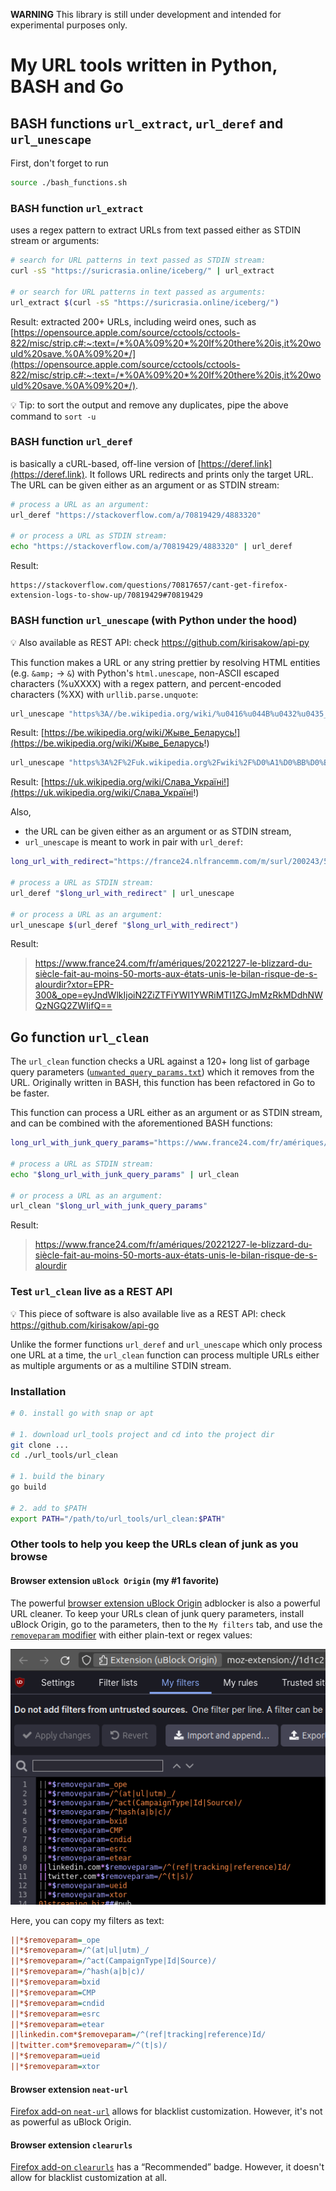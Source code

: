 **WARNING** This library is still under development and intended for experimental purposes only.

# My URL tools written in Python, BASH and Go

## BASH functions `url_extract`, `url_deref` and `url_unescape`

First, don't forget to run

```sh
source ./bash_functions.sh
```

### BASH function `url_extract`

uses a regex pattern to extract URLs from text passed either as STDIN stream or arguments:

```sh
# search for URL patterns in text passed as STDIN stream:
curl -sS "https://suricrasia.online/iceberg/" | url_extract

# or search for URL patterns in text passed as arguments:
url_extract $(curl -sS "https://suricrasia.online/iceberg/")
```
Result: extracted 200+ URLs, including weird ones, such as [https://opensource.apple.com/source/cctools/cctools-822/misc/strip.c#:~:text=/*%0A%09%20*%20If%20there%20is,it%20would%20save.%0A%09%20*/](https://opensource.apple.com/source/cctools/cctools-822/misc/strip.c#:~:text=/*%0A%09%20*%20If%20there%20is,it%20would%20save.%0A%09%20*/).

💡 Tip: to sort the output and remove any duplicates, pipe the above command to `sort -u`

### BASH function `url_deref`

is basically a cURL-based, off-line version of [https://deref.link](https://deref.link). It follows URL redirects and prints only the target URL. The URL can be given either as an argument or as STDIN stream:

```sh
# process a URL as an argument:
url_deref "https://stackoverflow.com/a/70819429/4883320"

# or process a URL as STDIN stream:
echo "https://stackoverflow.com/a/70819429/4883320" | url_deref
```
Result:
```
https://stackoverflow.com/questions/70817657/cant-get-firefox-extension-logs-to-show-up/70819429#70819429
```

### BASH function `url_unescape` (with Python under the hood)

💡 Also available as REST API: check https://github.com/kirisakow/api-py

This function makes a URL or any string prettier by resolving HTML entities (e.g. `&amp;` -> `&`) with Python's `html.unescape`, non-ASCII escaped characters (%uXXXX) with a regex pattern, and percent-encoded characters (%XX) with `urllib.parse.unquote`:

```sh
url_unescape "https%3A//be.wikipedia.org/wiki/%u0416%u044B%u0432%u0435_%u0411%u0435%u043B%u0430%u0440%u0443%u0441%u044C%21"
```
Result: [https://be.wikipedia.org/wiki/Жыве_Беларусь!](https://be.wikipedia.org/wiki/Жыве_Беларусь!)
```sh
url_unescape "https%3A%2F%2Fuk.wikipedia.org%2Fwiki%2F%D0%A1%D0%BB%D0%B0%D0%B2%D0%B0_%D0%A3%D0%BA%D1%80%D0%B0%D1%97%D0%BD%D1%96!"
```
Result: [https://uk.wikipedia.org/wiki/Слава_Україні!](https://uk.wikipedia.org/wiki/Слава_Україні!)

Also,
* the URL can be given either as an argument or as STDIN stream,
* `url_unescape` is meant to work in pair with `url_deref`:

```sh
long_url_with_redirect="https://france24.nlfrancemm.com/m/surl/200243/517183/yD0Vqr_mEaDTwJcBJSIuyA==/link_13/HztCd5MALBSiwyWcdZpQvGZuP+L2dlD0fqSjv4DZVsqW+MUvK7a2X8uUILOWdBCiVjMwqEsKsY+9dh7nVfSCzxyxWHUs7tbSQxU3Ok5bOrTyAvRPCKsURxr+LisJ58BR28mFkT2aLLItU7iBkLrHfB5MoWOY3+x0YHcH5Z66LNg-L0J2ND8pSiAw4qzu0Dz19Meq-zbPfN7-MLR6V9LeeQGpxifPQCKMU5nmaVyQUXRZDgDLx+sLPRlzIr--Oc3bzV0X+jgm6SfsBYhxruKPQz70kvNSgAGeNQPgEtBR0AC-m92X8EDJI2th4UFqBvwNeU-rRJx1wgsydqUjrVsLi6-0og9XJILZ3hSboC3S85wB3AW2D6PP7SDuZkDhaTGLG03mmkCipwsPwW2-8UhTLniSzKA054euZqG9vo+Ve3gJrO9QYwQ64EjKTplSScUZVZMok0OhhCg9C3dW1M-tQ1Hd19YpdgWP8U9Tl0xyPmJmOZUAamPUyZJR569tdI+hW-g7tMx9T90eAAstFzj86hQISpD7cKeV3PvMJj+MV8K2668OTZULlrocfGSXTyMbDc0ZaSroLe0nrpbHSjmRWgUisF-z2Rq2+7XzUGmrtcS3sYgpMag2QemK68TzVlqu2CaK2B97jIyZNOyuHpbBKPNYRM58mu+D7-9KTnysI-YcH93Fmh33mRv1fyVlxCpmm0PoZXmZd7x7klL6-JStwhei33DpD-qRUAlmo93xOlzO9xJQxjUpZaG1qM2xn9e+WAfwVIA3ouw8slY0W5PjCRmqOjtB4bSIWANjsLrKkAAwzHm-BCcfeWFjzA+PlQXJ3jV4WNaTkek91lEF0aPbWoxUplU0xV+610tu3sKnjM4="

# process a URL as STDIN stream:
url_deref "$long_url_with_redirect" | url_unescape

# or process a URL as an argument:
url_unescape $(url_deref "$long_url_with_redirect")
```
Result:

> https://www.france24.com/fr/amériques/20221227-le-blizzard-du-siècle-fait-au-moins-50-morts-aux-états-unis-le-bilan-risque-de-s-alourdir?xtor=EPR-300&_ope=eyJndWlkIjoiN2ZiZTFiYWI1YWRiMTI1ZGJmMzRkMDdhNWQzNGQ2ZWIifQ==

## Go function `url_clean`

The `url_clean` function checks a URL against a 120+ long list of garbage query parameters ([`unwanted_query_params.txt`](https://github.com/kirisakow/url_tools/blob/main/url_clean/url_cleaner/unwanted_query_params.txt)) which it removes from the URL. Originally written in BASH, this function has been refactored in Go to be faster.

This function can process a URL either as an argument or as STDIN stream, and can be combined with the aforementioned BASH functions:

```sh
long_url_with_junk_query_params="https://www.france24.com/fr/amériques/20221227-le-blizzard-du-siècle-fait-au-moins-50-morts-aux-états-unis-le-bilan-risque-de-s-alourdir?xtor=EPR-300&_ope=eyJndWlkIjoiN2ZiZTFiYWI1YWRiMTI1ZGJmMzRkMDdhNWQzNGQ2ZWIifQ=="

# process a URL as STDIN stream:
echo "$long_url_with_junk_query_params" | url_clean

# or process a URL as an argument:
url_clean "$long_url_with_junk_query_params"
```
Result:

> https://www.france24.com/fr/amériques/20221227-le-blizzard-du-siècle-fait-au-moins-50-morts-aux-états-unis-le-bilan-risque-de-s-alourdir

### Test `url_clean` live as a REST API

💡 This piece of software is also available live as a REST API: check https://github.com/kirisakow/api-go

Unlike the former functions `url_deref` and `url_unescape` which only process one URL at a time, the `url_clean` function can process multiple URLs either as multiple arguments or as a multiline STDIN stream.

### Installation

```sh
# 0. install go with snap or apt

# 1. download url_tools project and cd into the project dir
git clone ...
cd ./url_tools/url_clean

# 1. build the binary
go build

# 2. add to $PATH
export PATH="/path/to/url_tools/url_clean:$PATH"
```

### Other tools to help you keep the URLs clean of junk as you browse

#### Browser extension `uBlock Origin` (my #1 favorite)

The powerful [browser extension uBlock Origin](https://ublockorigin.com) adblocker is also a powerful URL cleaner. To keep your URLs clean of junk query parameters, install uBlock Origin, go to the parameters, then to the `My filters` tab, and use the [`removeparam` modifier](https://adguard.com/kb/general/ad-filtering/create-own-filters/#removeparam-modifier) with either plain-text or regex values:

![](/img/ublock_origin_my_filters_removeparam_examples.png)

Here, you can copy my filters as text:

```ini
||*$removeparam=_ope
||*$removeparam=/^(at|ul|utm)_/
||*$removeparam=/^act(CampaignType|Id|Source)/
||*$removeparam=/^hash(a|b|c)/
||*$removeparam=bxid
||*$removeparam=CMP
||*$removeparam=cndid
||*$removeparam=esrc
||*$removeparam=etear
||linkedin.com*$removeparam=/^(ref|tracking|reference)Id/
||twitter.com*$removeparam=/^(t|s)/
||*$removeparam=ueid
||*$removeparam=xtor
```

#### Browser extension `neat-url`

[Firefox add-on `neat-url`](https://addons.mozilla.org/firefox/addon/neat-url/) allows for blacklist customization. However, it's not as powerful as uBlock Origin.

#### Browser extension `clearurls`

[Firefox add-on `clearurls`](https://addons.mozilla.org/firefox/addon/clearurls/) has a “Recommended” badge. However, it doesn't allow for blacklist customization at all.